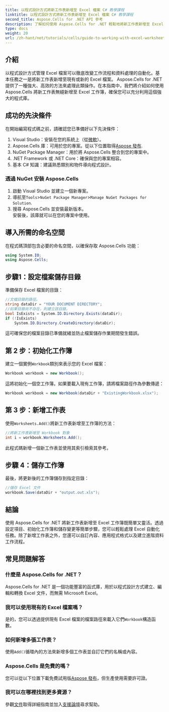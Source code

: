 ```yaml
---
title: 以程式設計方式將新工作表新增至 Excel 檔案 C# 教學課程
linktitle: 以程式設計方式將新工作表新增至 Excel 檔案 C# 教學課程
second_title: Aspose.Cells for .NET API 參考
description: 了解如何使用 Aspose.Cells for .NET 輕鬆地將新工作表新增至 Excel 檔案。本綜合指南提供了逐步方法、程式碼範例和有用的提示。
type: docs
weight: 20
url: /zh-hant/net/tutorials/cells/guide-to-working-with-excel-worksheets/add-new-sheet-to-excel-file-csharp-tutorial/
---
```

## 介紹

以程式設計方式管理 Excel 檔案可以徹底改變工作流程和資料處理的自動化。基本任務之一是將新工作表新增至現有或新的 Excel 檔案。 Aspose.Cells for .NET 提供了一種強大、高效的方法來處理此類操作。在本指南中，我們將介紹如何使用 Aspose.Cells 將新工作表無縫新增至 Excel 工作簿，確保您可以充分利用這個強大的程式庫。

## 成功的先決條件

在開始編寫程式碼之前，請確認您已準備好以下先決條件：

1.  Visual Studio：安裝在您的系統上（從[微軟](https://visualstudio.microsoft.com/)）。
2.  Aspose.Cells 庫：可用於您的專案。從以下位置取得[Aspose 發布](https://releases.aspose.com/cells/net/).
3. NuGet Package Manager：用於將 Aspose.Cells 整合到您的專案中。
4. .NET Framework 或 .NET Core：確保與您的專案相容。
5. 基本 C# 知識：建議熟悉類別和物件導向程式設計。

### 透過 NuGet 安裝 Aspose.Cells

1. 啟動 Visual Studio 並建立一個新專案。
2. 導航至`Tools`>`NuGet Package Manager`>`Manage NuGet Packages for Solution`.
3. 搜尋 Aspose.Cells 並安裝最新版本。  
   安裝後，該庫就可以在您的專案中使用。


## 導入所需的命名空間

在程式碼頂部包含必要的命名空間，以確保存取 Aspose.Cells 功能：

```csharp
using System.IO;
using Aspose.Cells;
```

## 步驟1：設定檔案儲存目錄

準備保存 Excel 檔案的目錄：

```csharp
//文檔目錄的路徑。
string dataDir = "YOUR DOCUMENT DIRECTORY";
//如果目錄尚不存在，則建立該目錄。
bool IsExists = System.IO.Directory.Exists(dataDir);
if (!IsExists)
    System.IO.Directory.CreateDirectory(dataDir);
```

這可確保您的檔案目錄已準備就緒並防止檔案儲存作業期間發生錯誤。


## 第 2 步：初始化工作簿

建立一個實例`Workbook`類別來表示您的 Excel 檔案：

```csharp
Workbook workbook = new Workbook();
```

這將初始化一個空工作簿。如果要載入現有工作簿，請將檔案路徑作為參數傳遞：

```csharp
Workbook workbook = new Workbook(dataDir + "ExistingWorkbook.xlsx");
```


## 第 3 步：新增工作表

使用`Worksheets.Add()`將新工作表新增至工作簿的方法：

```csharp
//將新工作表新增至 Workbook 對象
int i = workbook.Worksheets.Add();
```

此程式碼新增一個新工作表並使用其索引檢索其參考。


## 步驟 4：儲存工作簿

最後，將更新後的工作簿儲存到指定目錄：

```csharp
//儲存 Excel 文件
workbook.Save(dataDir + "output.out.xls");
```

## 結論

使用 Aspose.Cells for .NET 將新工作表新增至 Excel 工作簿既簡單又靈活。透過設定項目、初始化工作簿和儲存變更等簡單步驟，您可以輕鬆處理 Excel 自動化任務。除了新增工作表之外，您還可以自訂內容、應用程式格式以及建立進階資料工作流程。

## 常見問題解答

### 什麼是 Aspose.Cells for .NET？

Aspose.Cells for .NET 是一個功能豐富的函式庫，用於以程式設計方式建立、編輯和轉換 Excel 文件，而無需 Microsoft Excel。

### 我可以使用現有的 Excel 檔案嗎？

是的，您可以透過提供現有 Excel 檔案的檔案路徑來載入它們`Workbook`構造函數。

### 如何新增多張工作表？

使用`Add()`循環內的方法來新增多個工作表並自訂它們的名稱或內容。

### Aspose.Cells 是免費的嗎？

您可以從以下位置下載免費試用版[Aspose 發布](https://releases.aspose.com/)，但生產使用需要許可證。

### 我可以在哪裡找到更多資源？

參觀[文件](https://reference.aspose.com/cells/net/)取得詳細指南並加入[支援論壇](https://forum.aspose.com/c/cells/9)尋求幫助。